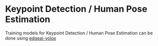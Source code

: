 # Keypoint Detection / Human Pose Estimation 

Training models for Keypoint Detection / Human Pose Estimation can be done using [edgeai-yolox](https://github.com/TexasInstruments/edgeai-yolox)

